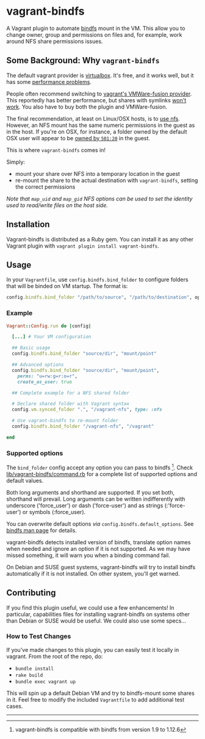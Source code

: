 # vagrant-bindfs

A Vagrant plugin to automate [bindfs](http://bindfs.org/) mount in the VM. This allow you to change
owner, group and permissions on files and, for example, work around NFS share permissions issues.


## Some Background: Why `vagrant-bindfs`

The default vagrant provider is [virtualbox](https://www.virtualbox.org/).
It's free, and it works well, but it has some [performance problems](http://snippets.aktagon.com/snippets/609-Slow-IO-performance-with-Vagrant-and-VirtualBox-).

People often recommend switching to [vagrant's VMWare-fusion provider](http://www.vagrantup.com/vmware).
This reportedly has better performance, but shares with symlinks [won't work](http://communities.vmware.com/thread/428199?start=0&tstart=0).
You also have to buy both the plugin and VMWare-fusion.

The final recommendation, at least on Linux/OSX hosts, is to [use nfs](http://docs.vagrantup.com/v2/synced-folders/nfs.html).
However, an NFS mount has the same numeric permissions in the guest as in the host.
If you're on OSX, for instance, a folder owned by the default OSX user will appear to be [owned by `501:20`](https://groups.google.com/forum/?fromgroups#!topic/vagrant-up/qXXJ-AQuKQM) in the guest.

This is where `vagrant-bindfs` comes in!

Simply:

- mount your share over NFS into a temporary location in the guest
- re-mount the share to the actual destination with `vagrant-bindfs`, setting the correct permissions

_Note that `map_uid` and `map_gid` NFS options can be used to set the identity used to read/write files on the host side._

## Installation

Vagrant-bindfs is distributed as a Ruby gem.
You can install it as any other Vagrant plugin with `vagrant plugin install vagrant-bindfs`.


## Usage

In your `Vagrantfile`, use `config.bindfs.bind_folder` to configure folders that will be binded on VM startup.
The format is:

```ruby
config.bindfs.bind_folder "/path/to/source", "/path/to/destination", options
```


### Example

```ruby
Vagrant::Config.run do |config|

  [...] # Your VM configuration

  ## Basic usage
  config.bindfs.bind_folder "source/dir", "mount/point"

  ## Advanced options
  config.bindfs.bind_folder "source/dir", "mount/point",
  	perms: "u=rw:g=r:o=r",
  	create_as_user: true

  ## Complete example for a NFS shared folder

  # Declare shared folder with Vagrant syntax
  config.vm.synced_folder ".", "/vagrant-nfs", type: :nfs

  # Use vagrant-bindfs to re-mount folder
  config.bindfs.bind_folder "/vagrant-nfs", "/vagrant"

end
```


### Supported options

The `bind_folder` config accept any option you can pass to bindfs [^bindfs-compatibility].
Check [lib/vagrant-bindfs/command.rb](https://github.com/gael-ian/vagrant-bindfs/blob/master/lib/vagrant-bindfs/command.rb#L66) for a complete list of supported options and default values.

Both long arguments and shorthand are supported.
If you set both, shorthand will prevail.
Long arguments can be written indifferently with underscore ('force_user') or dash ('force-user') and as strings (:'force-user') or symbols (:force_user).

You can overwrite default options _via_ `config.bindfs.default_options`.
See [bindfs man page](http://bindfs.org/docs/bindfs.1.html) for details.

vagrant-bindfs detects installed version of bindfs, translate option names when needed and ignore an option if it is not supported.
As we may have missed something, it will warn you when a binding command fail.

On Debian and SUSE guest systems, vagrant-bindfs will try to install bindfs automatically if it is not installed.
On other system, you'll get warned.


## Contributing

If you find this plugin useful, we could use a few enhancements!
In particular, capabilities files for installing vagrant-bindfs on systems other than Debian or SUSE would be useful.
We could also use some specs…


### How to Test Changes

If you've made changes to this plugin, you can easily test it locally in vagrant.
From the root of the repo, do:

- `bundle install`
- `rake build`
- `bundle exec vagrant up`

This will spin up a default Debian VM and try to bindfs-mount some shares in it.
Feel free to modify the included `Vagrantfile` to add additional test cases.

---

[^bindfs-compatibility]: vagrant-bindfs is compatible with bindfs from version 1.9 to 1.12.6
